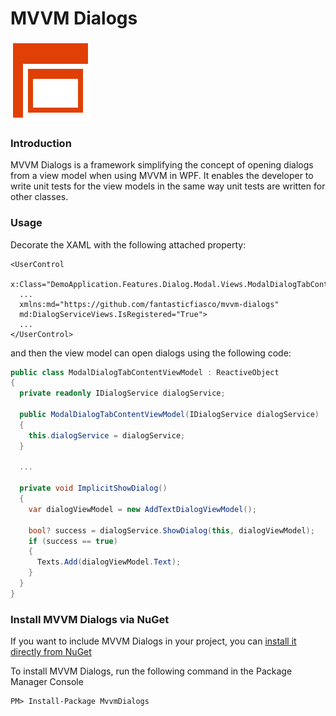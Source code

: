 # MVVM Dialogs

![MVVM Dialogs logo](design/Icon_128x128.png)

### Introduction

MVVM Dialogs is a framework simplifying the concept of opening dialogs from a view model when using MVVM in WPF. It enables the developer to write unit tests for the view models in the same way unit tests are written for other classes.

### Usage

Decorate the XAML with the following attached property:

```xaml
<UserControl
  x:Class="DemoApplication.Features.Dialog.Modal.Views.ModalDialogTabContent"
  ...
  xmlns:md="https://github.com/fantasticfiasco/mvvm-dialogs"
  md:DialogServiceViews.IsRegistered="True">
  ...
</UserControl>
```

and then the view model can open dialogs using the following code:

```C#
public class ModalDialogTabContentViewModel : ReactiveObject
{
  private readonly IDialogService dialogService;

  public ModalDialogTabContentViewModel(IDialogService dialogService)
  {
    this.dialogService = dialogService;
  }

  ...

  private void ImplicitShowDialog()
  {
    var dialogViewModel = new AddTextDialogViewModel();

    bool? success = dialogService.ShowDialog(this, dialogViewModel);
    if (success == true)
    {
      Texts.Add(dialogViewModel.Text);
    }
  }
}
```

### Install MVVM Dialogs via NuGet

If you want to include MVVM Dialogs in your project, you can [install it directly from NuGet](https://www.nuget.org/packages/MvvmDialogs/)

To install MVVM Dialogs, run the following command in the Package Manager Console

```
PM> Install-Package MvvmDialogs
```